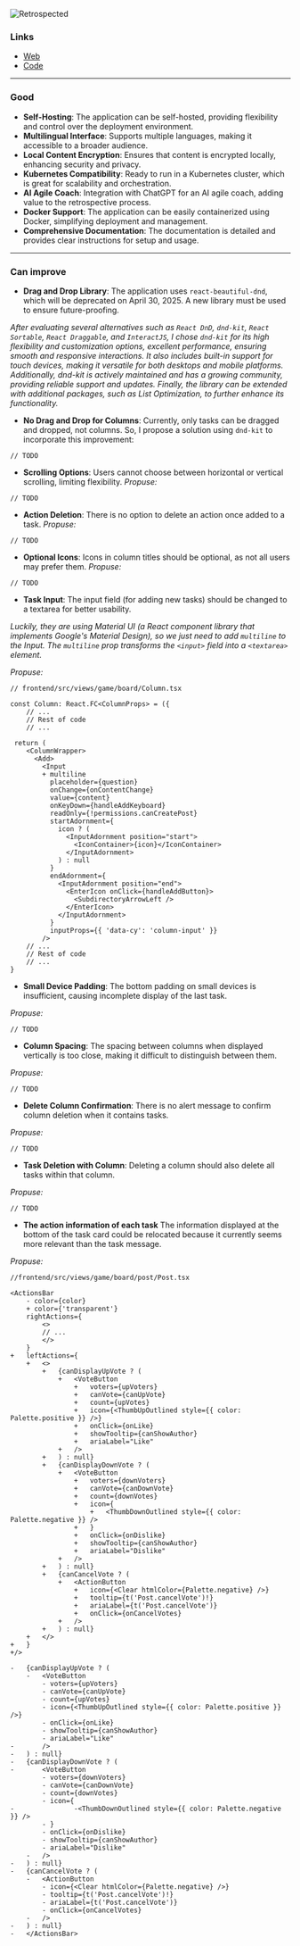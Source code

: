 ![Retrospected](https://raw.githubusercontent.com/antoinejaussoin/retro-board/refs/heads/develop/content/screenshot-v5.png)

### Links

- [Web](https://www.retrospected.com/)
- [Code](https://github.com/antoinejaussoin/retro-board)

---

### Good

- **Self-Hosting**: The application can be self-hosted, providing flexibility and control over the deployment environment.
- **Multilingual Interface**: Supports multiple languages, making it accessible to a broader audience.
- **Local Content Encryption**: Ensures that content is encrypted locally, enhancing security and privacy.
- **Kubernetes Compatibility**: Ready to run in a Kubernetes cluster, which is great for scalability and orchestration.
- **AI Agile Coach**: Integration with ChatGPT for an AI agile coach, adding value to the retrospective process.
- **Docker Support**: The application can be easily containerized using Docker, simplifying deployment and management.
- **Comprehensive Documentation**: The documentation is detailed and provides clear instructions for setup and usage.

---

### Can improve

- **Drag and Drop Library**: The application uses `react-beautiful-dnd`, which will be deprecated on April 30, 2025. A new library must be used to ensure future-proofing.

_After evaluating several alternatives such as `React DnD`, `dnd-kit`, `React Sortable`, `React Draggable`, and `InteractJS`, I chose `dnd-kit` for its high flexibility and customization options, excellent performance, ensuring smooth and responsive interactions. It also includes built-in support for touch devices, making it versatile for both desktops and mobile platforms. Additionally, dnd-kit is actively maintained and has a growing community, providing reliable support and updates. Finally, the library can be extended with additional packages, such as List Optimization, to further enhance its functionality._

- **No Drag and Drop for Columns**: Currently, only tasks can be dragged and dropped, not columns. So, I propose a solution using `dnd-kit` to incorporate this improvement:

```tsx
// TODO
```

- **Scrolling Options**: Users cannot choose between horizontal or vertical scrolling, limiting flexibility.
  _Propuse:_

```tsx
// TODO
```

- **Action Deletion**: There is no option to delete an action once added to a task.
  _Propuse:_

```tsx
// TODO
```

- **Optional Icons**: Icons in column titles should be optional, as not all users may prefer them.
  _Propuse:_

```tsx
// TODO
```

- **Task Input**: The input field (for adding new tasks) should be changed to a textarea for better usability.

_Luckily, they are using Material UI (a React component library that implements Google's Material Design), so we just need to add `multiline` to the Input. The `multiline` prop transforms the `<input>` field into a `<textarea>` element._

_Propuse:_

```tsx
// frontend/src/views/game/board/Column.tsx

const Column: React.FC<ColumnProps> = ({
	// ...
	// Rest of code
	// ...

 return (
    <ColumnWrapper>
      <Add>
        <Input
        + multiline
          placeholder={question}
          onChange={onContentChange}
          value={content}
          onKeyDown={handleAddKeyboard}
          readOnly={!permissions.canCreatePost}
          startAdornment={
            icon ? (
              <InputAdornment position="start">
                <IconContainer>{icon}</IconContainer>
              </InputAdornment>
            ) : null
          }
          endAdornment={
            <InputAdornment position="end">
              <EnterIcon onClick={handleAddButton}>
                <SubdirectoryArrowLeft />
              </EnterIcon>
            </InputAdornment>
          }
          inputProps={{ 'data-cy': 'column-input' }}
        />
	// ...
	// Rest of code
	// ...
}
```

- **Small Device Padding**: The bottom padding on small devices is insufficient, causing incomplete display of the last task.

_Propuse:_

```tsx
// TODO
```

- **Column Spacing**: The spacing between columns when displayed vertically is too close, making it difficult to distinguish between them.

_Propuse:_

```tsx
// TODO
```

- **Delete Column Confirmation**: There is no alert message to confirm column deletion when it contains tasks.

_Propuse:_

```tsx
// TODO
```

- **Task Deletion with Column**: Deleting a column should also delete all tasks within that column.

_Propuse:_

```tsx
// TODO
```

- **The action information of each task** The information displayed at the bottom of the task card could be relocated because it currently seems more relevant than the task message.

_Propuse:_

```tsx
//frontend/src/views/game/board/post/Post.tsx

<ActionsBar
	- color={color}
	+ color={'transparent'}
	rightActions={
		<>
		// ...
		</>
	}
+	leftActions={
	+	<>
		+	{canDisplayUpVote ? (
			+	<VoteButton
				+	voters={upVoters}
				+	canVote={canUpVote}
				+	count={upVotes}
				+	icon={<ThumbUpOutlined style={{ color: Palette.positive }} />}
				+	onClick={onLike}
				+	showTooltip={canShowAuthor}
				+	ariaLabel="Like"
			+	/>
		+	) : null}
		+	{canDisplayDownVote ? (
			+	<VoteButton
				+	voters={downVoters}
				+	canVote={canDownVote}
				+	count={downVotes}
				+	icon={
					+	<ThumbDownOutlined style={{ color: Palette.negative }} />
				+	}
				+	onClick={onDislike}
				+	showTooltip={canShowAuthor}
				+	ariaLabel="Dislike"
			+	/>
		+	) : null}
		+	{canCancelVote ? (
			+	<ActionButton
				+	icon={<Clear htmlColor={Palette.negative} />}
				+	tooltip={t('Post.cancelVote')!}
				+	ariaLabel={t('Post.cancelVote')}
				+	onClick={onCancelVotes}
			+	/>
		+	) : null}
	+	</>
+	}
+/>

-	{canDisplayUpVote ? (
	-	<VoteButton
		- voters={upVoters}
		- canVote={canUpVote}
		- count={upVotes}
		- icon={<ThumbUpOutlined style={{ color: Palette.positive }} />}
		- onClick={onLike}
		- showTooltip={canShowAuthor}
		- ariaLabel="Like"
-		/>
-	) : null}
-	{canDisplayDownVote ? (
-		<VoteButton
		- voters={downVoters}
		- canVote={canDownVote}
		- count={downVotes}
		- icon={
-				-<ThumbDownOutlined style={{ color: Palette.negative }} />
		- }
		- onClick={onDislike}
		- showTooltip={canShowAuthor}
		- ariaLabel="Dislike"
	-	/>
-	) : null}
-	{canCancelVote ? (
	-	<ActionButton
		- icon={<Clear htmlColor={Palette.negative} />}
		- tooltip={t('Post.cancelVote')!}
		- ariaLabel={t('Post.cancelVote')}
		- onClick={onCancelVotes}
	-	/>
-	) : null}
-	</ActionsBar>
```

